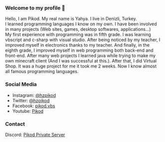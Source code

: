 ### Welcome to my profile 🥳
Hello, I am Pikod. My real name is Yahya. I live in Denizli, Turkey.
<br>I learned programming languages I know on my own. I have been involved in many projects (Web sites, games, desktop softwares, applications...)
<br>My first experience with programming was in fifth grade. I was learning vbscript and c-sharp with visual studio. After being noticed by my teacher, I improved myself in electronics thanks to my teacher. And finally, in the eighth grade, I improved myself in web programming both back-end and front-end. After many web projects I learned java while trying to make my own minecraft client (And I was successful at this.). After that, I did Virtual Shop. It was a huge project for me it took me 2 weeks. Now I know almost all famous programming languages. 

### Social Media

- Instagram: [@hzpikod](https://www.instagram.com/hzpikod/)
- Twitter: [@hzpikod](https://twitter.com/hzpikod)
- Facebook: [pikod.vbs](https://www.facebook.com/pikod.vbs)
- Youtube: [Pikod](https://www.youtube.com/c/Pikod)

### Contact
Discord: [Pikod Private Server](https://discord.gg/z7K34mv2jE)
